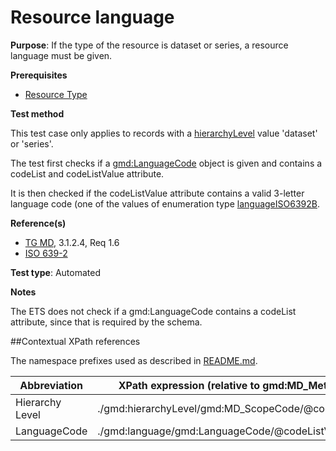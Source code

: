 # Resource language

**Purpose**: If the type of the resource is dataset or series, a resource language must be given.

**Prerequisites**

* [Resource Type](http://inspire.ec.europa.eu/id/ats/metadata/2.0/datasets-and-series/resource-type)

**Test method**

This test case only applies to records with a [hierarchyLevel](#hierarchyLevel) value 'dataset' or 'series'.

The test first checks if a [gmd:LanguageCode](#langcode) object is given and contains a codeList and 
codeListValue attribute.

It is then checked if the codeListValue attribute contains a valid 3-letter language code (one of the values of 
enumeration type [languageISO6392B](http://inspire.ec.europa.eu/schemas/common/1.0/common.xsd).

**Reference(s)**	 

* [TG MD](http://inspire.ec.europa.eu/id/ats/metadata/2.0/datasets-and-series/README#ref_TG_MD), 3.1.2.4, Req 1.6
* [ISO 639-2](http://inspire.ec.europa.eu/id/ats/metadata/2.0/datasets-and-series/README#ref_ISO_639_2)

**Test type**: Automated

**Notes**

The ETS does not check if a gmd:LanguageCode contains a codeList attribute, since that is required by the schema.

##Contextual XPath references

The namespace prefixes used as described in [README.md](http://inspire.ec.europa.eu/id/ats/metadata/2.0/datasets-and-series/README#namespaces).

Abbreviation                                   |  XPath expression (relative to gmd:MD_Metadata)
-----------------------------------------------| -------------------------------------------------------------------------
<a name="hierarchyLevel"></a> Hierarchy Level | ./gmd:hierarchyLevel/gmd:MD_ScopeCode/@codeListValue
<a name="langcode"></a> LanguageCode  | ./gmd:language/gmd:LanguageCode/@codeListValue

